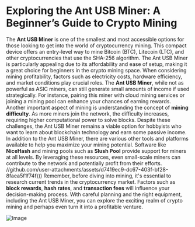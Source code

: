 # Exploring the Ant USB Miner: A Beginner’s Guide to Crypto Mining
The **Ant USB Miner** is one of the smallest and most accessible options for those looking to get into the world of cryptocurrency mining. This compact device offers an entry-level way to mine Bitcoin (BTC), Litecoin (LTC), and other cryptocurrencies that use the SHA-256 algorithm. The Ant USB Miner is particularly appealing due to its affordability and ease of setup, making it a great choice for beginners in the crypto mining space.
When considering mining profitability, factors such as electricity costs, hardware efficiency, and market conditions play crucial roles. The **Ant USB Miner**, while not as powerful as ASIC miners, can still generate small amounts of income if used strategically. For instance, pairing this miner with cloud mining services or joining a mining pool can enhance your chances of earning rewards.
Another important aspect of mining is understanding the concept of **mining difficulty**. As more miners join the network, the difficulty increases, requiring higher computational power to solve blocks. Despite these challenges, the Ant USB Miner remains a viable option for hobbyists who want to learn about blockchain technology and earn some passive income.
In addition to the Ant USB Miner, there are various other tools and platforms available to help you maximize your mining potential. Software like **NiceHash** and mining pools such as **Slush Pool** provide support for miners at all levels. By leveraging these resources, even small-scale miners can contribute to the network and potentially profit from their efforts.
 //github.com/user-attachments/assets/d7419ec9-dc67-403f-bf28-8faea5f1f74f)))
Remember, before diving into mining, it's essential to research current trends in the cryptocurrency market. Factors such as **block rewards**, **hash rates**, and **transaction fees** will influence your decision-making process. With careful planning and the right equipment, including the Ant USB Miner, you can explore the exciting realm of crypto mining and perhaps even turn it into a profitable venture.


![Image](https://github.com/user-attachments/assets/d7419ec9-dc67-403f-bf28-8faea5f1f74f)